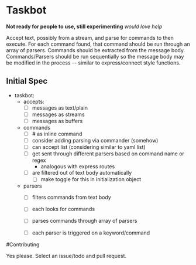 # Taskbot

**Not ready for people to use, still experimenting**
*would love help*

Accept text, possibly from a stream, and parse for commands to then execute. For each command found, 
that command should be run through an array of parsers. Commands should be extracted from the message body.
Commands/Parsers should be run sequentially so the message body may be modified in the process -- similar to 
express/connect style functions.

## Initial Spec

- taskbot:
  - accepts:
    - [ ] messages as text/plain
    - [ ] messages as streams
    - [ ] messages as buffers
  - commands
    - [ ] \# as inline command
    - [ ] consider adding parsing via commander (somehow)
    - [ ] can accept list (considering similar to yaml list)
    - [ ] get sent through different parsers based on command name or regex
      - analogous with express routes
    - [ ] are filtered out of text body automatically
      - [ ] make toggle for this in initialization object
  - parsers
    - [ ] filters commands from text body
    - [ ] each looks for commands
    - [ ] parses commands through array of parsers
    - [ ] each parser is triggered on a keyword/command


#Contributing

Yes please. Select an issue/todo and pull request.
